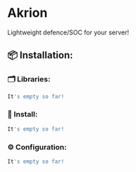 # Akrion
Lightweight defence/SOC for your server!


## 📦 Installation:
### 🗂️ Libraries:
```bash
It's empty so far!
```

### 💾 Install:
```bash
It's empty so far!
```

### ⚙️ Configuration:
```bash
It's empty so far!
```
